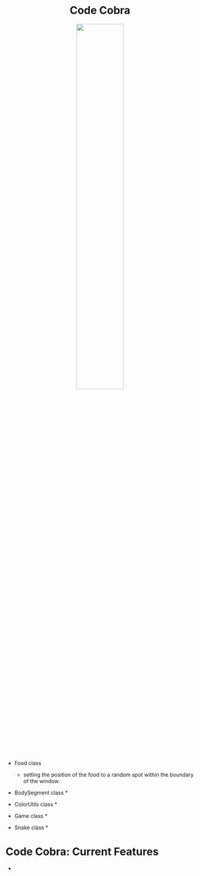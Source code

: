 <div align="center">
    <h1 id="Header">Code Cobra</h1>
</div>

<p align="center" width="100%">
    <img width="50%" src="https://github.com/kananahmadov2001/Autonomous-RC-Car-Hybrid-System/assets/135070652/7a4340f4-18ca-4dcb-aa89-ee1e601617e2"> 
</p>

* Food class
  * setting the position of the food to a random spot within the boundary of the window.

* BodySegment class
  * 

* ColorUtils class
  * 

* Game class
  * 

* Snake class
  * 

# Code Cobra: Current Features

* 
